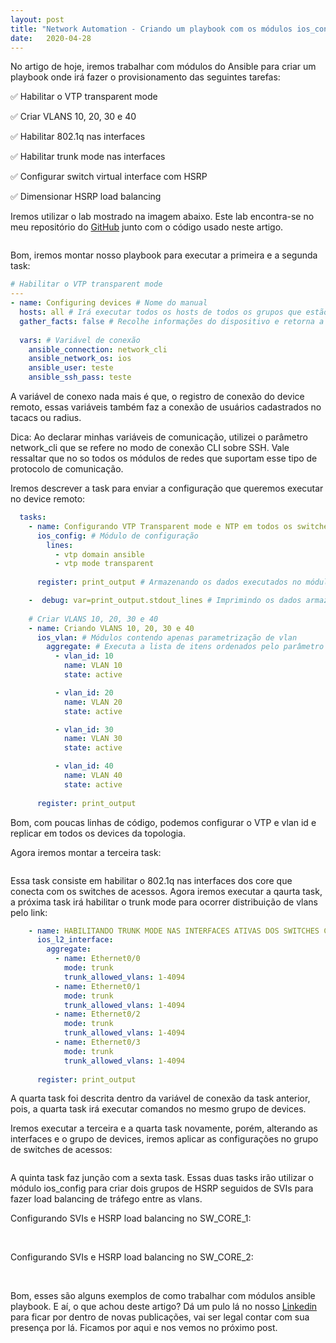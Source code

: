 ```yaml
---
layout: post 
title: "Network Automation - Criando um playbook com os módulos ios_config, ios_vlan e ios_l2_interface"
date:   2020-04-28
---
```


<p class="intro"><span class="dropcap">N</span>o artigo de hoje, iremos trabalhar com módulos do Ansible para criar um playbook onde irá fazer o provisionamento das seguintes tarefas:</p>

✅ Habilitar o VTP transparent mode

✅ Criar VLANS 10, 20, 30 e 40

✅ Habilitar 802.1q nas interfaces

✅ Habilitar trunk mode nas interfaces

✅ Configurar switch virtual interface com HSRP

✅ Dimensionar HSRP load balancing

<p>Iremos utilizar o lab mostrado na imagem abaixo. Este lab encontra-se no meu repositório do <a href="https://github.com/tporfirio/ansible/tree/master/lab/lab_01">GitHub</a> junto com o código usado neste artigo.</p>

<img src="{{ '/assets/img/artigo04.jpg' | prepend: site.baseurl }}" alt=""> 

<p>Bom, iremos montar nosso playbook para executar a primeira e a segunda task:</p>

```yaml
# Habilitar o VTP transparent mode
---
- name: Configuring devices # Nome do manual 
  hosts: all # Irá executar todos os hosts de todos os grupos que estão alocados no arquivo hosts
  gather_facts: false # Recolhe informações do dispositivo e retorna a saída em YAML
  
  vars: # Variável de conexão
    ansible_connection: network_cli
    ansible_network_os: ios
    ansible_user: teste
    ansible_ssh_pass: teste
```

<p>A variável de conexo nada mais é que, o registro de conexão do device remoto, essas variáveis também faz a conexão de usuários cadastrados no tacacs ou radius.</p>

<p>Dica: Ao declarar minhas variáveis de comunicação, utilizei o parâmetro network_cli que se refere no modo de conexão CLI sobre SSH. Vale ressaltar que no so todos os módulos de redes que suportam esse tipo de protocolo de comunicação.</p>

<p>Iremos descrever a task para enviar a configuração que queremos executar no device remoto:</p>

```yaml
  tasks:
    - name: Configurando VTP Transparent mode e NTP em todos os switches 
      ios_config: # Módulo de configuração       
        lines:
          - vtp domain ansible
          - vtp mode transparent         
        
      register: print_output # Armazenando os dados executados no módulo acima

    -  debug: var=print_output.stdout_lines # Imprimindo os dados armazenados 
    
    # Criar VLANS 10, 20, 30 e 40
    - name: Criando VLANS 10, 20, 30 e 40
      ios_vlan: # Módulos contendo apenas parametrização de vlan
        aggregate: # Executa a lista de itens ordenados pelo parâmetro vlan_id
          - vlan_id: 10              
            name: VLAN 10          
            state: active

          - vlan_id: 20              
            name: VLAN 20          
            state: active 

          - vlan_id: 30              
            name: VLAN 30          
            state: active

          - vlan_id: 40              
            name: VLAN 40          
            state: active          
          
      register: print_output
```

<p>Bom, com poucas linhas de código, podemos configurar o VTP e vlan id e replicar em todos os devices da topologia.</p>

<p>Agora iremos montar a terceira task:</p>

<img src="{{ '/assets/img/artigo04/img1.png' | prepend: site.baseurl }}" alt=""> 

<p>Essa task consiste em habilitar o 802.1q nas interfaces dos core que conecta com os switches de acessos. Agora iremos executar a qaurta task, a próxima task irá habilitar o trunk mode para ocorrer distribuição de vlans pelo link:</p>

```yaml
    - name: HABILITANDO TRUNK MODE NAS INTERFACES ATIVAS DOS SWITCHES CORE
      ios_l2_interface:
        aggregate:
          - name: Ethernet0/0
            mode: trunk
            trunk_allowed_vlans: 1-4094
          - name: Ethernet0/1
            mode: trunk
            trunk_allowed_vlans: 1-4094
          - name: Ethernet0/2
            mode: trunk
            trunk_allowed_vlans: 1-4094
          - name: Ethernet0/3
            mode: trunk
            trunk_allowed_vlans: 1-4094
            
      register: print_output
```

<p>A quarta task foi descrita dentro da variável de conexão da task anterior, pois, a quarta task irá executar comandos no mesmo grupo de devices.</p>

<p>Iremos executar a terceira e a quarta task novamente, porém, alterando as interfaces e o grupo de devices, iremos aplicar as configurações no grupo de switches de acessos:</p>
 
<img src="{{ '/assets/img/artigo04/img2.png' | prepend: site.baseurl }}" alt=""> 

<p>A quinta task faz junção com a sexta task. Essas duas tasks irão utilizar o módulo ios_config para criar dois grupos de HSRP seguidos de SVIs para fazer load balancing de tráfego entre as vlans.</p>

<p>Configurando SVIs e HSRP load balancing no SW_CORE_1:</p>

<img src="{{ '/assets/img/artigo04/img3-1.png' | prepend: site.baseurl }}" alt=""> 

<img src="{{ '/assets/img/artigo04/img3-2.png' | prepend: site.baseurl }}" alt=""> 

<p>Configurando SVIs e HSRP load balancing no SW_CORE_2:</p>

<img src="{{ '/assets/img/artigo04/img4-1.png' | prepend: site.baseurl }}" alt=""> 

<img src="{{ '/assets/img/artigo04/img4-2.png' | prepend: site.baseurl }}" alt=""> 

<p>Bom, esses são alguns exemplos de como trabalhar com módulos ansible playbook. E aí, o que achou deste artigo? Dá um pulo lá no nosso <a href="https://www.linkedin.com/company/ccna-student/?viewAsMember=true">Linkedin</a> para ficar por dentro de novas publicações, vai ser legal contar com sua presença por lá. Ficamos por aqui e nos vemos no próximo post.</p>
